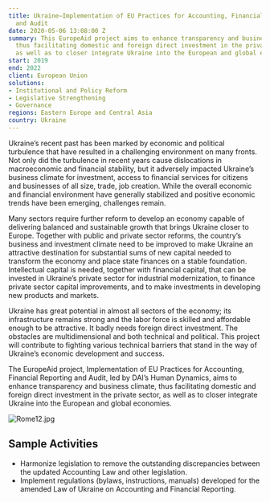 ```yaml
---
title: Ukraine—Implementation of EU Practices for Accounting, Financial Reporting,
  and Audit
date: 2020-05-06 13:08:00 Z
summary: This EuropeAid project aims to enhance transparency and business climate,
  thus facilitating domestic and foreign direct investment in the private sector,
  as well as to closer integrate Ukraine into the European and global economies.
start: 2019
end: 2022
client: European Union
solutions:
- Institutional and Policy Reform
- Legislative Strengthening
- Governance
regions: Eastern Europe and Central Asia
country: Ukraine
---
```


Ukraine’s recent past has been marked by economic and political turbulence that have resulted in a challenging environment on many fronts. Not only did the turbulence in recent years cause dislocations in macroeconomic and financial stability, but it adversely impacted Ukraine’s business climate for investment, access to financial services for citizens and businesses of all size, trade, job creation. While the overall economic and financial environment have generally stabilized and positive economic trends have been emerging, challenges remain.

Many sectors require further reform to develop an economy capable of delivering balanced and sustainable growth that brings Ukraine closer to Europe. Together with public and private sector reforms, the country’s business and investment climate need to be improved to make Ukraine an attractive destination for substantial sums of new capital needed to transform the economy and place state finances on a stable foundation. Intellectual capital is needed, together with financial capital, that can be invested in Ukraine’s private sector for industrial modernization, to finance private sector capital improvements, and to make investments in developing new products and markets. 

Ukraine has great potential in almost all sectors of the economy; its infrastructure remains strong and the labor force is skilled and affordable enough to be attractive. It badly needs foreign direct investment. The obstacles are multidimensional and both technical and political. This project will contribute to fighting various technical barriers that stand in the way of Ukraine’s economic development and success. 

The EuropeAid project, Implementation of EU Practices for Accounting, Financial Reporting and Audit, led by DAI’s Human Dynamics, aims to enhance transparency and business climate, thus facilitating domestic and foreign direct investment in the private sector, as well as to closer integrate Ukraine into the European and global economies.

![Rome12.jpg](/uploads/Rome12.jpg)

## Sample Activities

* Harmonize legislation to remove the outstanding discrepancies between the updated Accounting Law and other legislation.
* Implement regulations (bylaws, instructions, manuals) developed for the amended Law of Ukraine on Accounting and Financial Reporting.